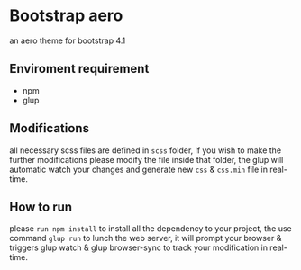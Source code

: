 # Bootstrap aero
an aero theme for bootstrap 4.1
## Enviroment requirement
- npm
- glup
## Modifications
all necessary scss files are defined in `scss` folder, if you wish to make the further modifications please modify the file inside that folder, the glup will automatic watch your changes and generate new `css` & `css.min` file in real-time.
## How to run
please `run npm install` to install all the dependency to your project, the use command  `glup run` to lunch the web server, it will prompt your browser & triggers glup watch & glup browser-sync to track your modification in real-time.